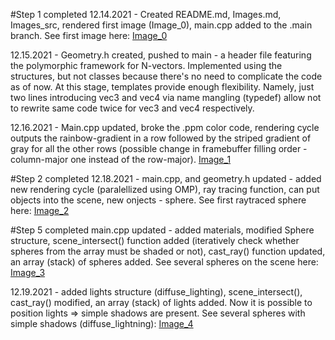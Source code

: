 #Step 1 completed
12.14.2021 - Created README.md, Images.md, Images_src, rendered first image (Image_0), main.cpp added to the .main branch. 
See first image here:
[Image_0](https://github.com/majkong14/Raytracer/blob/main/Images/Image_0.jpeg) 

12.15.2021 - Geometry.h created, pushed to main - a header file featuring the polymorphic framework for N-vectors. 
Implemented using the structures, but not classes because there's no need to complicate the code as of now. At this stage, 
templates provide enough flexibility. Namely, just two lines introducing vec3 and vec4 via name mangling (typedef) allow 
not to rewrite same code twice for vec3 and vec4 respectively.

12.16.2021 - Main.cpp updated, broke the .ppm color code, rendering cycle outputs the rainbow-gradient in a row followed by
the striped gradient of gray for all the other rows (possible change in framebuffer filling order - column-major one instead 
of the row-major).
[Image_1](https://github.com/majkong14/Raytracer/blob/main/Images/Image_1.jpeg)

#Step 2 completed
12.18.2021 - main.cpp, and geometry.h updated - added new rendering cycle (paralellized using OMP), ray tracing function, can 
put objects into the scene, new onjects - sphere. 
See first raytraced sphere here:
[Image_2](https://github.com/majkong14/Raytracer/blob/main/Images/Image_2.jpeg)

#Step 5 completed
main.cpp updated - added materials, modified Sphere structure, scene_intersect() function added (iteratively check whether 
spheres from the array must be shaded or not), cast_ray() function updated, an array (stack) of spheres added.
See several spheres on the scene here:
[Image_3](https://github.com/majkong14/Raytracer/blob/main/Images/Image_3.jpeg)

12.19.2021 - added lights structure (diffuse_lighting), scene_intersect(), cast_ray() modified, an array (stack) of lights 
added. Now it is possible to position lights => simple shadows are present.
See several spheres with simple shadows (diffuse_lightning):
[Image_4]()
